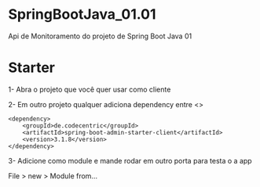 # SpringBootJava_01.01
Api de Monitoramento do projeto de Spring Boot Java 01

# Starter
1- Abra o projeto que você quer usar como cliente

2- Em outro projeto qualquer adiciona dependency entre <>

<dependency>
	
	<dependency>
		<groupId>de.codecentric</groupId>
		<artifactId>spring-boot-admin-starter-client</artifactId>
		<version>3.1.8</version>
 	</dependency>
  
</dependency>

3- Adicione como module e mande rodar em outro porta para testa o a app

File > new > Module from...
